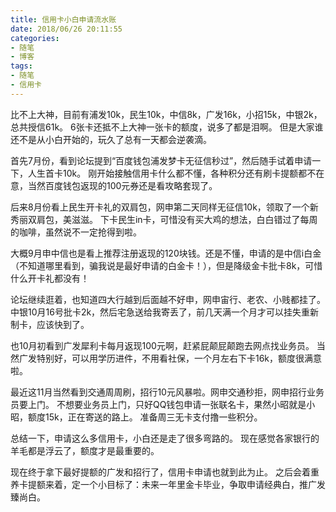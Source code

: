 ```yaml
---
title: 信用卡小白申请流水账
date: 2018/06/26 20:11:55
categories: 
- 随笔
- 博客
tags: 
- 随笔
- 信用卡
---
```


比不上大神，目前有浦发10k，民生10k，中信8k，广发16k，小招15k，中银2k，总共授信61k。
6张卡还抵不上大神一张卡的额度，说多了都是泪啊。
但是大家谁还不是从小白开始的，玩久了总有一天都会逆袭滴。

首先7月份，看到论坛提到“百度钱包浦发梦卡无征信秒过”，然后随手试着申请一下，人生首卡10k。
刚开始接触信用卡什么都不懂，各种积分还有刷卡提额都不在意，当然百度钱包返现的100元券还是看攻略套现了。
<!--more-->

后来8月份看上民生开卡礼的双肩包，网申第二天同样无征信10k，领取了一个新秀丽双肩包，美滋滋。
下卡民生in卡，可惜没有买大鸡的想法，白白错过了每周的咖啡，虽然说不一定抢得到啦。

大概9月申中信也是看上推荐注册返现的120块钱。还是不懂，申请的是中信i白金（不知道哪里看到，骗我说是最好申请的白金卡！），但是降级金卡批卡8k，可惜什么开卡礼都没有！

论坛继续逛着，也知道四大行越到后面越不好申，网申宙行、老农、小贱都挂了。
中银10月16号批卡2k，然后宅急送给我寄丢了，前几天满一个月才可以挂失重新制卡，应该快到了。

也10月初看到广发犀利卡每月返现100元啊，赶紧屁颠屁颠跑去网点找业务员。
当然广发特别好，可以用学历进件，不用看社保，一个月左右下卡16k，额度很满意啦。

最近这11月当然看到交通周周刷，招行10元风暴啦。网申交通秒拒，网申招行业务员要上门。
不想要业务员上门，只好QQ钱包申请一张联名卡，果然小昭就是小昭，额度15k，正在寄送的路上。
准备周三无卡支付撸一些积分。

总结一下，申请这么多信用卡，小白还是走了很多弯路的。
现在感觉各家银行的羊毛都是浮云了，额度才是最重要的。

现在终于拿下最好提额的广发和招行了，信用卡申请也就到此为止。
之后会着重养卡提额来着，定一个小目标了：未来一年里金卡毕业，争取申请经典白，推广发臻尚白。